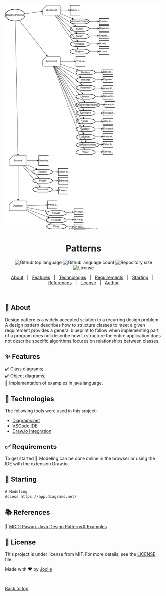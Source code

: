 <div align="center" id="top"> 
  
&#xa0;

![](patterns.drawio.svg)

  <!-- <a href="https://patterns.netlify.app">Demo</a> -->
</div>

<h1 align="center">Patterns</h1>

<p align="center">
  <img alt="Github top language" src="https://img.shields.io/github/languages/top/jocile/patterns?color=56BEB8">

  <img alt="Github language count" src="https://img.shields.io/github/languages/count/jocile/patterns?color=56BEB8">

  <img alt="Repository size" src="https://img.shields.io/github/repo-size/jocile/patterns?color=56BEB8">

  <img alt="License" src="https://img.shields.io/github/license/jocile/patterns?color=56BEB8">

  <!-- <img alt="Github issues" src="https://img.shields.io/github/issues/jocile/patterns?color=56BEB8" /> -->

  <!-- <img alt="Github forks" src="https://img.shields.io/github/forks/jocile/patterns?color=56BEB8" /> -->

  <!-- <img alt="Github stars" src="https://img.shields.io/github/stars/jocile/patterns?color=56BEB8" /> -->
</p>

<!-- Status -->

<!-- <h4 align="center">
	🚧  Patterns 🚀 Under construction...  🚧
</h4>

<hr> -->

<p align="center">
  <a href="#dart-about">About</a> &#xa0; | &#xa0; 
  <a href="#sparkles-features">Features</a> &#xa0; | &#xa0;
  <a href="#rocket-technologies">Technologies</a> &#xa0; | &#xa0;
  <a href="#white_check_mark-requirements">Requirements</a> &#xa0; | &#xa0;
  <a href="#checkered_flag-starting">Starting</a> &#xa0; | &#xa0;
  <a href="#books-references">References</a> &#xa0; | &#xa0;
  <a href="#memo-license">License</a> &#xa0; | &#xa0;
  <a href="https://github.com/jocile" target="_blank">Author</a>
</p>

<br>

## :dart: About

Design pattern is a widely accepted solution to a recurring design problem. A design pattern describes how to structure classes to meet a given requirement provides a general blueprint to follow when implementing part of a program does not describe how to structure the entire application does not describe specific algorithms focuses on relationships between classes.

## :sparkles: Features

:heavy_check_mark: Class diagrams;\
:heavy_check_mark: Object diagrams;\
:construction: Implementation of examples in java language.

## :rocket: Technologies

The following tools were used in this project:

- [Diagrams.net](https://app.diagrams.net/)
- [VSCode IDE](https://code.visualstudio.com/docs/editor/vscode-web)
- [Draw.io Integration](https://marketplace.visualstudio.com/items?itemName=hediet.vscode-drawio)

## :white_check_mark: Requirements

To get started :checkered_flag: Modeling can be done online in the browser or using the IDE with the extension Draw.io.

## :checkered_flag: Starting

```
# Modeling
Access https://app.diagrams.net/
```

## :books: References

:book: [MODI Pawan. Java Design Patterns & Examples](https://www.linkedin.com/in/pawanmodi/details/featured/570456/single-media-viewer/?type=DOCUMENT&profileId=ACoAAALtMD8BZcYFUJyUODukzHb_9J423QR0QRc)

## :memo: License

This project is under license from MIT. For more details, see the [LICENSE](LICENSE.md) file.

Made with :heart: by <a href="https://github.com/jocile" target="_blank">Jocile</a>

&#xa0;

<a href="#top">Back to top</a>
